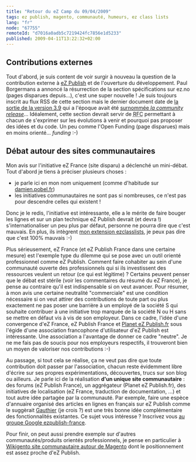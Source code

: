 ```yaml
---
title: "Retour du eZ Camp du 09/04/2009"
tags: ez publish, magento, communauté, humeurs, ez class lists
lang: "fr"
node: "67755"
remoteId: "d7016a0adb5c7219424fc7856e1d5233"
published: 2009-04-11T13:22:32+02:00
---
```


## Contributions externes

Tout d'abord, je suis content de voir surgir à nouveau la question de la contribution externe à [eZ Publish](/tag/ez-publish) et de l'ouverture du développement. Paul Borgermans a annoncé la résurrection de la section spécifications sur ez.no (pages disparues depuis...), c'est une super nouvelle ! Je suis toujours inscrit au flux RSS de cette section mais le dernier document date de [la sortie de la version 3.9](/post/ez-publish-3-9-est-sorti) qui a l'époque avait été [surnommée *la community release*](/post/ez-publish-3-9-wow)... Idéalement, cette section devrait servir de <abbr title="Request For Comments">RFC</abbr>  permettant à chacun de s'exprimer sur les évolutions à venir et pourquoi pas proposer des idées et du code. Un peu comme l'Open Funding (page disparues)  mais en moins orienté... *funding* :-)


## Débat autour des sites communautaires


Mon avis sur l'initiative eZ France (site disparu) a déclenché un mini-débat.
Tout d'abord je tiens à préciser plusieurs choses :

* je parle ici en mon nom uniquement (comme d'habitude sur [damien.pobel.fr](/))
* les initiatives communautaires ne sont pas si nombreuses, ce n'est pas pour
  descendre celles qui existent !

Donc je le redis, l'initiative est intéressante, elle a le mérite de faire
bouger les lignes et sur un plan technique eZ Publish devrait (et devra !)
s'internationaliser un peu plus par défaut, personne ne pourra dire que c'est
mauvais. En plus, ils intègrent [mon extension
ezclasslists](/post/ez-class-lists-1-0-for-ez-publish-4-0), je peux pas dire que
c'est 100% mauvais :-)


Plus sérieusement, eZ France (et eZ Publish France dans une certaine mesure) est
l'exemple type du dilemme qui se pose avec un outil orienté professionnel comme
eZ Publish. Comment faire cohabiter au sein d'une communauté ouverte des
professionnels qui si ils investissent des ressources veulent un retour (ce qui
est légitime)&nbsp;? Certains peuvent penser que le débat est stérile (voir les
commentaires du résumé du eZ France), je pense au contraire qu'il est
indispensable si on veut avancer. Pour résumer, à mon avis une certaine
neutralité &quot;commerciale&quot; est une condition nécessaire si on veut
attirer des contributions de toute part ou plus exactement ne pas poser une
barrière à un employé de la société S qui souhaite contribuer à une initiative
trop marquée de la société N ou H sans se mettre en défaut vis à vis de son
employeur. Dans ce cadre, l'idée d'une convergence d'eZ France, eZ Publish
France et [Planet eZ Publish.fr](http://www.planet-ezpublish.fr) sous l'égide
d'une association francophone d'utilisateur d'eZ Publish est intéressante. Une
association a l'avantage de donner ce cadre &quot;neutre&quot;. Je ne me fais
pas de soucis pour nos employeurs respectifs, il trouveront bien un moyen de
valoriser nos contributions :-)


Au passage, si tout cela se réalise, ça ne veut pas dire que toute contribution
doit passer par l'association, chacun reste évidemment libre d'écrire sur ses
propres expérimentations, découvertes, trucs sur son blog ou ailleurs. Je parle
ici de la réalisation **d'un unique site communautaire** : des forums (eZ
Publish France), un aggrégateur (Planet eZ Publish.fr), des initiatives de
localisation (eZ France, traduction de documentation, ...) et tout autre idée
partagée par la communauté. Par exemple, faire une espèce d'annuaire organisé
des articles en lignes en français sur eZ Publish comme le suggèrait
[Gauthier](http://blog.gauthier-garnier.ca/) (je crois ?) est une très bonne
idée complémentaire des fonctionnalités existantes. Ce sujet vous intéresse ?
Inscrivez vous [au groupe Google
ezpublish-france](http://groups.google.com/group/ezpublish-france).


Pour finir, on peut aussi prendre exemple sur d'autres communautés/produits
orientés professionnels, je pense en particulier à [Wikigento site communautaire
autour de Magento](http://www.wikigento.com/) dont le positionnement est assez
proche d'eZ Publish.
